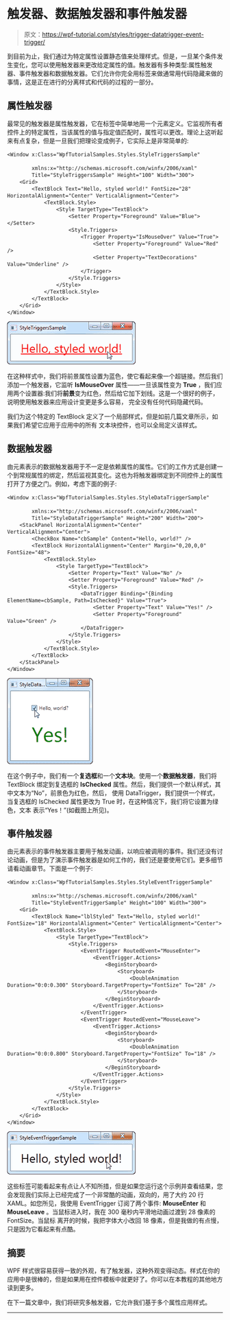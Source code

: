 # 触发器、数据触发器和事件触发器

> 原文：<https://wpf-tutorial.com/styles/trigger-datatrigger-event-trigger/>

到目前为止，我们通过为特定属性设置静态值来处理样式。但是，一旦某个条件发生变化，您可以使用触发器来更改给定属性的值。触发器有多种类型:属性触发器、事件触发器和数据触发器。它们允许你完全用标签来做通常用代码隐藏来做的事情，这是正在进行的分离样式和代码的过程的一部分。

## 属性触发器

最常见的触发器是属性触发器，它在标签中简单地用一个<trigger>元素定义。它监视所有者控件上的特定属性，当该属性的值与指定值匹配时，属性可以更改。理论上这听起来有点复杂，但是一旦我们把理论变成例子，它实际上是非常简单的:</trigger>

```
<Window x:Class="WpfTutorialSamples.Styles.StyleTriggersSample"

        xmlns:x="http://schemas.microsoft.com/winfx/2006/xaml"
        Title="StyleTriggersSample" Height="100" Width="300">
    <Grid>
        <TextBlock Text="Hello, styled world!" FontSize="28" HorizontalAlignment="Center" VerticalAlignment="Center">
            <TextBlock.Style>
                <Style TargetType="TextBlock">
                    <Setter Property="Foreground" Value="Blue"></Setter>
                    <Style.Triggers>
                        <Trigger Property="IsMouseOver" Value="True">
                            <Setter Property="Foreground" Value="Red" />
                            <Setter Property="TextDecorations" Value="Underline" />
                        </Trigger>
                    </Style.Triggers>
                </Style>
            </TextBlock.Style>
        </TextBlock>
    </Grid>
</Window>
```

![](img/3e91d04634d342a9d3e1a40f94f9b1e8.png "A simple property Trigger")

在这种样式中，我们将前景属性设置为蓝色，使它看起来像一个超链接。然后我们添加一个触发器，它监听 **IsMouseOver** 属性——一旦该属性变为 **True** ，我们应用两个设置器:我们将**前景**变为红色，然后给它加下划线。这是一个很好的例子，说明使用触发器来应用设计变更是多么容易， 完全没有任何代码隐藏代码。

<input type="hidden" name="IL_IN_ARTICLE">

我们为这个特定的 TextBlock 定义了一个局部样式，但是如前几篇文章所示，如果我们希望它应用于应用中的所有 文本块控件，也可以全局定义该样式。

## 数据触发器

由<datatrigger>元素表示的数据触发器用于不一定是依赖属性的属性。它们的工作方式是创建一个到常规属性的绑定，然后监视其变化。这也为将触发器绑定到不同控件上的属性打开了方便之门。例如，考虑下面的例子:</datatrigger>

```
<Window x:Class="WpfTutorialSamples.Styles.StyleDataTriggerSample"

        xmlns:x="http://schemas.microsoft.com/winfx/2006/xaml"
        Title="StyleDataTriggerSample" Height="200" Width="200">
    <StackPanel HorizontalAlignment="Center" VerticalAlignment="Center">
        <CheckBox Name="cbSample" Content="Hello, world?" />
        <TextBlock HorizontalAlignment="Center" Margin="0,20,0,0" FontSize="48">
            <TextBlock.Style>
                <Style TargetType="TextBlock">
                    <Setter Property="Text" Value="No" />
                    <Setter Property="Foreground" Value="Red" />
                    <Style.Triggers>
                        <DataTrigger Binding="{Binding ElementName=cbSample, Path=IsChecked}" Value="True">
                            <Setter Property="Text" Value="Yes!" />
                            <Setter Property="Foreground" Value="Green" />
                        </DataTrigger>
                    </Style.Triggers>
                </Style>
            </TextBlock.Style>
        </TextBlock>
    </StackPanel>
</Window>
```

![](img/8054368a71a2dcfdad6fc2e17c6236ee.png "A simple DataTrigger")

在这个例子中，我们有一个**复选框**和一个**文本块**。使用一个**数据触发器**，我们将 TextBlock 绑定到复选框的 **IsChecked** 属性。然后，我们提供一个默认样式，其中文本为“No”，前景色为红色，然后， 使用 DataTrigger，我们提供一个样式，当复选框的 IsChecked 属性更改为 True 时，在这种情况下，我们将它设置为绿色，文本 表示“Yes！”(如截图上所见)。

## 事件触发器

由<eventtrigger>元素表示的事件触发器主要用于触发动画，以响应被调用的事件。我们还没有讨论动画，但是为了演示事件触发器是如何工作的，我们还是要使用它们。更多细节请看动画章节。下面是一个例子:</eventtrigger>

```
<Window x:Class="WpfTutorialSamples.Styles.StyleEventTriggerSample"

        xmlns:x="http://schemas.microsoft.com/winfx/2006/xaml"
        Title="StyleEventTriggerSample" Height="100" Width="300">
    <Grid>
        <TextBlock Name="lblStyled" Text="Hello, styled world!" FontSize="18" HorizontalAlignment="Center" VerticalAlignment="Center">
            <TextBlock.Style>
                <Style TargetType="TextBlock">
                    <Style.Triggers>
                        <EventTrigger RoutedEvent="MouseEnter">
                            <EventTrigger.Actions>
                                <BeginStoryboard>
                                    <Storyboard>
                                        <DoubleAnimation Duration="0:0:0.300" Storyboard.TargetProperty="FontSize" To="28" />
                                    </Storyboard>
                                </BeginStoryboard>
                            </EventTrigger.Actions>
                        </EventTrigger>
                        <EventTrigger RoutedEvent="MouseLeave">
                            <EventTrigger.Actions>
                                <BeginStoryboard>
                                    <Storyboard>
                                        <DoubleAnimation Duration="0:0:0.800" Storyboard.TargetProperty="FontSize" To="18" />
                                    </Storyboard>
                                </BeginStoryboard>
                            </EventTrigger.Actions>
                        </EventTrigger>
                    </Style.Triggers>
                </Style>
            </TextBlock.Style>
        </TextBlock>
    </Grid>
</Window>
```

![](img/385b210c6659778da8ba92395ed3d860.png "A simple EventTrigger")

这些标签可能看起来有点让人不知所措，但是如果您运行这个示例并查看结果，您会发现我们实际上已经完成了一个非常酷的动画，双向的，用了大约 20 行 XAML。如您所见，我使用 EventTrigger 订阅了两个事件: **MouseEnter** 和 **MouseLeave** 。当鼠标进入时，我在 300 毫秒内平滑地动画过渡到 28 像素的 FontSize。当鼠标 离开的时候，我把字体大小改回 18 像素，但是我做的有点慢，只是因为它看起来有点酷。

## 摘要

WPF 样式很容易获得一致的外观，有了触发器，这种外观变得动态。样式在你的应用中是很棒的，但是如果用在控件模板中就更好了。你可以在本教程的其他地方读到更多。

在下一篇文章中，我们将研究多触发器，它允许我们基于多个属性应用样式。

* * *